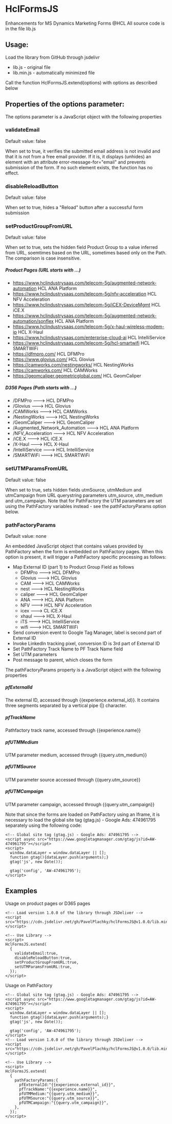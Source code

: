 # HclFormsJS
Enhancements for MS Dynamics Marketing Forms @HCL
All source code is in the file lib.js

## Usage:
Load the library from GitHub through jsdelivr

* lib.js - original file
* lib.min.js - automatically minimized file

Call the function HclFormsJS.extend(options) with options as described below

## Properties of the options parameter:
The options parameter is a JavaScript object with the following properties



### validateEmail
Default value: false

When set to true, it verifies the submitted email address is not invalid and that it is not from a free email provider. If it is, it displays (unhides) an element with an attribute error-message-for="email" and prevents submission of the form. If no such element exists, the function has no effect.

### disableReloadButton
Default value: false

When set to true, hides a "Reload" button after a successful form submission

### setProductGroupFromURL
Default value: false

When set to true, sets the hidden field Product Group to a value inferred from URL, soemtimes based on the URL, sometimes based only on the Path. The comparison is case insensitive.

##### Product Pages (URL starts with ...)
* https://www.hclindustrysaas.com/telecom-5g/augmented-network-automation	HCL ANA Platform
* https://www.hclindustrysaas.com/telecom-5g/nfv-acceleration	HCL NFV Acceleration
* https://www.hclindustrysaas.com/telecom-5g/iCEX-DeviceMgmt	HCL iCE.X
* https://www.hclindustrysaas.com/telecom-5g/augmented-network-automation/sonflex	HCL ANA Platform
* https://www.hclindustrysaas.com/telecom-5g/x-haul-wireless-modem-ip	HCL X-Haul
* https://www.hclindustrysaas.com/enterprise-cloud-ai	HCL IntelliService
* https://www.hclindustrysaas.com/telecom-5g/hcl-smartwifi	HCL SMARTWiFi
* https://dfmpro.com/	HCL DFMPro
* https://www.glovius.com/	HCL Glovius
* https://camworks.com/nestingworks/	HCL NestingWorks
* https://camworks.com/	HCL CAMWorks
* https://geomcaliper.geometricglobal.com/	HCL GeomCaliper

##### D356 Pages (Path starts with ...) 
* /DFMPro	--->	HCL DFMPro
* /Glovius	--->	HCL Glovius
* /CAMWorks	--->	HCL CAMWorks
* /NestingWorks	--->	HCL NestingWorks
* /GeomCaliper	--->	HCL GeomCaliper
* /Augmented_Network_Automation	--->	HCL ANA Platform
* /NFV_Acceleration	--->	HCL NFV Acceleration
* /iCE.X	--->	HCL iCE.X
* /X-Haul	--->	HCL X-Haul
* /IntelliService	--->	HCL IntelliService
* /SMARTWiFi	--->	HCL SMARTWiFi

### setUTMParamsFromURL
Default value: false

When set to true, sets hidden fields utmSource, utmMedium and utmCampaign from URL querystring parameters utm_source, utm_medium and utm_campaign. Note that for PathFactory the UTM parameters are set using the PathFactory variables instead - see the pathFactoryParams option below.

### pathFactoryParams
Default value: none

An embedded JavaScript object that contains values provided by PathFactory when the form is embedded on PathFactory pages. When this option is present, it will trigger a PathFactory specific processing as follows:
* Map External ID (part 1) to Product Group Field as follows
  - DFMPro ---> HCL DFMPro
  - Glovius ---> HCL Glovius
  - CAM ---> HCL CAMWorks
  - nest ---> HCL NestingWorks
  - caliper ---> HCL GeomCaliper
  - ANA ---> HCL ANA Platform
  - NFV ---> HCL NFV Acceleration
  - icex ---> CL iCE.X
  - xhaul ---> HCL X-Haul
  - iTS ---> HCL IntelliService
  - wifi ---> HCL SMARTWiFi
* Send conversion event to Google Tag Manager, label is second part of External ID
* Invoke LinkedIn tracking pixel, conversion ID is 3rd part of External ID
* Set PathFactory Track Name to PF Track Name field
* Set UTM parameters
* Post message to parent, which closes the form

The pathFactoryParams property is a JavaScript object with the following properties

##### pfExternalId
The external ID, accessed through {{experience.external_id}}. It contains three segments separated by a vertical pipe (|) character.
##### pfTrackName
Pathfactory track name, accessed through {{experience.name}}
##### pfUTMMedium
UTM parameter medium, accessed through {{query.utm_medium}}
##### pfUTMSource
UTM parameter source accessed through {{query.utm_source}}
##### pfUTMCampaign
UTM parameter campaign, accessed through {{query.utm_campaign}}

Note that since the forms are loaded on PathFactory using an Iframe, it is necessary to load the global site tag (gtag.js) - Google Ads: 474961795 separately using the following code:
```
<!-- Global site tag (gtag.js) - Google Ads: 474961795 -->
<script async src="https://www.googletagmanager.com/gtag/js?id=AW-474961795"></script>
<script>
  window.dataLayer = window.dataLayer || [];
  function gtag(){dataLayer.push(arguments);}
  gtag('js', new Date());

  gtag('config', 'AW-474961795');
</script>
```

## Examples
Usage on product pages or D365 pages
```
<!-- Load version 1.0.0 of the library through JSDeliver -->
<script src="https://cdn.jsdelivr.net/gh/PavelPlachky/hclFormsJS@v1.0.0/lib.min.js"></script>

<!-- Use Library -->
<script>
HclFormsJS.extend( 
  {
    validateEmail:true,
    disableReloadButton:true,
    setProductGroupFromURL:true,
    setUTMParamsFromURL:true,
  });
</script>
```

Usage on PathFactory
```
<!-- Global site tag (gtag.js) - Google Ads: 474961795 -->
<script async src="https://www.googletagmanager.com/gtag/js?id=AW-474961795"></script>
<script>
  window.dataLayer = window.dataLayer || [];
  function gtag(){dataLayer.push(arguments);}
  gtag('js', new Date());

  gtag('config', 'AW-474961795');
</script>
<!-- Load version 1.0.0 of the library through JSDeliver -->
<script src="https://cdn.jsdelivr.net/gh/PavelPlachky/hclFormsJS@v1.0.0/lib.min.js"></script>

<!-- Use Library -->
<script>
HclFormsJS.extend( 
  {
    pathFactoryParams:{
      pfExternalId:"{{experience.external_id}}",
      pfTrackName:"{{experience.name}}",
      pfUTMMedium:"{{query.utm_medium}}",
      pfUTMSource:"{{query.utm_source}}",
      pfUTMCampaign:"{{query.utm_campaign}}",
    },
  });
</script>
```
